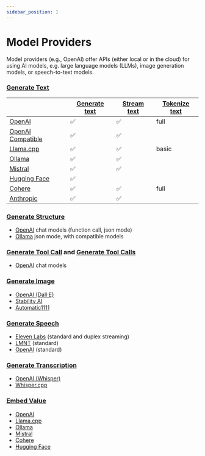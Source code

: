 ```yaml
---
sidebar_position: 1
---
```


# Model Providers

Model providers (e.g., OpenAI) offer APIs (either local or in the cloud) for using AI models, e.g. large language models (LLMs), image generation models, or speech-to-text models.

### [Generate Text](/guide/function/generate-text)

|                                                                   | [Generate text](/guide/function/generate-text) | [Stream text](/guide/function/generate-text) | [Tokenize text](/guide/function/tokenize-text) |
| ----------------------------------------------------------------- | ---------------------------------------------- | -------------------------------------------- | ---------------------------------------------- |
| [OpenAI](/integration/model-provider/openai)                      | ✅                                             | ✅                                           | full                                           |
| [OpenAI Compatible](/integration/model-provider/openaicompatible) | ✅                                             | ✅                                           |                                                |
| [Llama.cpp](/integration/model-provider/llamacpp)                 | ✅                                             | ✅                                           | basic                                          |
| [Ollama](/integration/model-provider/ollama)                      | ✅                                             | ✅                                           |                                                |
| [Mistral](/integration/model-provider/mistral)                    | ✅                                             | ✅                                           |                                                |
| [Hugging Face](/integration/model-provider/huggingface)           | ✅                                             |                                              |                                                |
| [Cohere](/integration/model-provider/cohere)                      | ✅                                             | ✅                                           | full                                           |
| [Anthropic](/integration/model-provider/anthropic)                | ✅                                             | ✅                                           |                                                |

### [Generate Structure](/guide/function/generate-structure)

- [OpenAI](/integration/model-provider/openai) chat models (function call, json mode)
- [Ollama](/integration/model-provider/ollama) json mode, with compatible models

### [Generate Tool Call](/guide/tools/advanced/generate-tool-call) and [Generate Tool Calls](/guide/tools/advanced/generate-tool-calls)

- [OpenAI](/integration/model-provider/openai) chat models

### [Generate Image](/guide/function/generate-image)

- [OpenAI (Dall·E)](/integration/model-provider/openai)
- [Stability AI](/integration/model-provider/stability)
- [Automatic1111](/integration/model-provider/automatic1111)

### [Generate Speech](/guide/function/generate-speech)

- [Eleven Labs](/integration/model-provider/elevenlabs) (standard and duplex streaming)
- [LMNT](/integration/model-provider/lmnt) (standard)
- [OpenAI](/integration/model-provider/openai) (standard)

### [Generate Transcription](/guide/function/generate-transcription)

- [OpenAI (Whisper)](/integration/model-provider/openai)
- [Whisper.cpp](/integration/model-provider/whispercpp)

### [Embed Value](/guide/function/embed)

- [OpenAI](/integration/model-provider/openai)
- [Llama.cpp](/integration/model-provider/llamacpp)
- [Ollama](/integration/model-provider/ollama)
- [Mistral](/integration/model-provider/mistral)
- [Cohere](/integration/model-provider/cohere)
- [Hugging Face](/integration/model-provider/huggingface)
